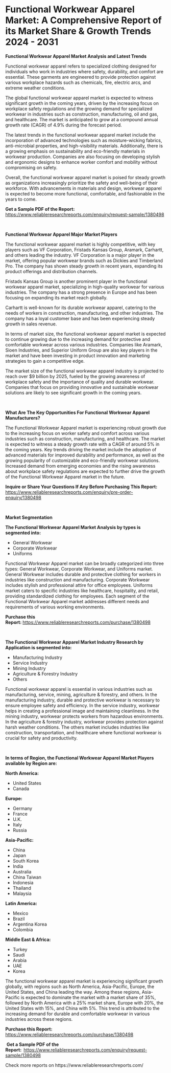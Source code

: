 <p><h1>Functional Workwear Apparel Market: A Comprehensive Report of its Market Share & Growth Trends 2024 - 2031</h1></p><p><strong>Functional Workwear Apparel Market Analysis and Latest Trends</strong></p>
<p><p>Functional workwear apparel refers to specialized clothing designed for individuals who work in industries where safety, durability, and comfort are essential. These garments are engineered to provide protection against various workplace hazards such as chemicals, fire, electric arcs, and extreme weather conditions.</p><p>The global functional workwear apparel market is expected to witness significant growth in the coming years, driven by the increasing focus on workplace safety regulations and the growing demand for specialized workwear in industries such as construction, manufacturing, oil and gas, and healthcare. The market is anticipated to grow at a compound annual growth rate (CAGR) of 4.9% during the forecast period.</p><p>The latest trends in the functional workwear apparel market include the incorporation of advanced technologies such as moisture-wicking fabrics, anti-microbial properties, and high-visibility materials. Additionally, there is a growing emphasis on sustainability and eco-friendly materials in workwear production. Companies are also focusing on developing stylish and ergonomic designs to enhance worker comfort and mobility without compromising on safety.</p><p>Overall, the functional workwear apparel market is poised for steady growth as organizations increasingly prioritize the safety and well-being of their workforce. With advancements in materials and design, workwear apparel is expected to become more functional, comfortable, and fashionable in the years to come.</p></p>
<p><strong>Get a Sample PDF of the Report:&nbsp;</strong> <a href="https://www.reliableresearchreports.com/enquiry/request-sample/1380498">https://www.reliableresearchreports.com/enquiry/request-sample/1380498</a></p>
<p>&nbsp;</p>
<p><strong>Functional Workwear Apparel Major Market Players</strong></p>
<p><p>The functional workwear apparel market is highly competitive, with key players such as VF Corporation, Fristads Kansas Group, Aramark, Carhartt, and others leading the industry. VF Corporation is a major player in the market, offering popular workwear brands such as Dickies and Timberland Pro. The company has shown steady growth in recent years, expanding its product offerings and distribution channels.</p><p>Fristads Kansas Group is another prominent player in the functional workwear apparel market, specializing in high-quality workwear for various industries. The company has a strong presence in Europe and has been focusing on expanding its market reach globally.</p><p>Carhartt is well-known for its durable workwear apparel, catering to the needs of workers in construction, manufacturing, and other industries. The company has a loyal customer base and has been experiencing steady growth in sales revenue.</p><p>In terms of market size, the functional workwear apparel market is expected to continue growing due to the increasing demand for protective and comfortable workwear across various industries. Companies like Aramark, Sioen Industries, and Superior Uniform Group are also key players in the market and have been investing in product innovation and marketing strategies to gain a competitive edge.</p><p>The market size of the functional workwear apparel industry is projected to reach over $9 billion by 2025, fueled by the growing awareness of workplace safety and the importance of quality and durable workwear. Companies that focus on providing innovative and sustainable workwear solutions are likely to see significant growth in the coming years.</p></p>
<p>&nbsp;</p>
<p><strong>What Are The Key Opportunities For Functional Workwear Apparel Manufacturers?</strong></p>
<p><p>The Functional Workwear Apparel market is experiencing robust growth due to the increasing focus on worker safety and comfort across various industries such as construction, manufacturing, and healthcare. The market is expected to witness a steady growth rate with a CAGR of around 5% in the coming years. Key trends driving the market include the adoption of advanced materials for improved durability and performance, as well as the growing popularity of customizable and eco-friendly workwear solutions. Increased demand from emerging economies and the rising awareness about workplace safety regulations are expected to further drive the growth of the Functional Workwear Apparel market in the future.</p></p>
<p><strong>Inquire or Share Your Questions If Any Before Purchasing This Report:</strong> <a href="https://www.reliableresearchreports.com/enquiry/pre-order-enquiry/1380498">https://www.reliableresearchreports.com/enquiry/pre-order-enquiry/1380498</a></p>
<p>&nbsp;</p>
<p><strong>Market Segmentation</strong></p>
<p><strong>The Functional Workwear Apparel Market Analysis by types is segmented into:</strong></p>
<p><ul><li>General Workwear</li><li>Corporate Workwear</li><li>Uniforms</li></ul></p>
<p><p>Functional Workwear Apparel market can be broadly categorized into three types: General Workwear, Corporate Workwear, and Uniforms market. General Workwear includes durable and protective clothing for workers in industries like construction and manufacturing. Corporate Workwear includes stylish and professional attire for office employees. Uniforms market caters to specific industries like healthcare, hospitality, and retail, providing standardized clothing for employees. Each segment of the Functional Workwear Apparel market addresses different needs and requirements of various working environments.</p></p>
<p><strong>Purchase this Report:&nbsp;</strong><a href="https://www.reliableresearchreports.com/purchase/1380498">https://www.reliableresearchreports.com/purchase/1380498</a></p>
<p>&nbsp;</p>
<p><strong>The Functional Workwear Apparel Market Industry Research by Application is segmented into:</strong></p>
<p><ul><li>Manufacturing Industry</li><li>Service Industry</li><li>Mining Industry</li><li>Agriculture & Forestry Industry</li><li>Others</li></ul></p>
<p><p>Functional workwear apparel is essential in various industries such as manufacturing, service, mining, agriculture & forestry, and others. In the manufacturing industry, durable and protective workwear is necessary to ensure employee safety and efficiency. In the service industry, workwear helps in creating a professional image and maintaining cleanliness. In the mining industry, workwear protects workers from hazardous environments. In the agriculture & forestry industry, workwear provides protection against harsh weather conditions. The others market includes industries like construction, transportation, and healthcare where functional workwear is crucial for safety and productivity.</p></p>
<p>&nbsp;</p>
<p><strong>In terms of Region, the Functional Workwear Apparel Market Players available by Region are:</strong></p>
<p>
    <p> <strong> North America: </strong>
        <ul>
            <li>United States</li>
            <li>Canada</li>
        </ul>
        </p> 
    <p> <strong> Europe: </strong>
        <ul>
            <li>Germany</li>
            <li>France</li>
            <li>U.K.</li>
            <li>Italy</li>
            <li>Russia</li>
        </ul>
        </p> 
    <p> <strong> Asia-Pacific: </strong>
        <ul>
            <li>China</li>
            <li>Japan</li>
            <li>South Korea</li>
            <li>India</li>
            <li>Australia</li>
            <li>China Taiwan</li>
            <li>Indonesia</li>
            <li>Thailand</li>
            <li>Malaysia</li>
        </ul>
        </p> 
    <p> <strong> Latin America: </strong>
        <ul>
            <li>Mexico</li>
            <li>Brazil</li>
            <li>Argentina Korea</li>
            <li>Colombia</li>
        </ul>
        </p> 
    <p> <strong> Middle East & Africa: </strong>
        <ul>
            <li>Turkey</li>
            <li>Saudi</li>
            <li>Arabia</li>
            <li>UAE</li>
            <li>Korea</li>
        </ul>
    </p>
    </p>
<p><p>The functional workwear apparel market is experiencing significant growth globally, with regions such as North America, Asia-Pacific, Europe, the United States, and China leading the way. Among these regions, Asia-Pacific is expected to dominate the market with a market share of 35%, followed by North America with a 25% market share, Europe with 20%, the United States with 15%, and China with 5%. This trend is attributed to the increasing demand for durable and comfortable workwear in various industries across these regions.</p></p>
<p><strong>Purchase this Report: </strong><a href="https://www.reliableresearchreports.com/purchase/1380498">https://www.reliableresearchreports.com/purchase/1380498</a></p>
<p>&nbsp;<strong>Get a Sample PDF of the Report:&nbsp;&nbsp;</strong><a href="https://www.reliableresearchreports.com/enquiry/request-sample/1380498">https://www.reliableresearchreports.com/enquiry/request-sample/1380498</a></p>
<p><strong></strong></p>
<p>Check more reports on https://www.reliableresearchreports.com/</p>
